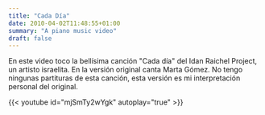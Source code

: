 ```yaml
---
title: "Cada Día"
date: 2010-04-02T11:48:55+01:00
summary: "A piano music video"
draft: false
---
```


En este video toco la bellísima canción "Cada día" del Idan Raichel Project, un artisto israelita. En la versión original canta Marta Gómez. No tengo ningunas partituras de esta canción, esta versión es mi interpretación personal del original.

{{< youtube id="mjSmTy2wYgk" autoplay="true" >}}

